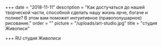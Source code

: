 +++
date = "2018-11-11"
description = "Как достучаться до нашей творческой части, способной сделать нашу жизнь ярче, богаче и полнее? В этом вам поможет интуитивное (правополушарное) рисование."
order = ""
picture = "/uploads/art-studio.jpg"
title = "студия Живописи"

+++
RU
студия Живописи